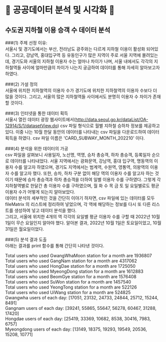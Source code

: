 # :train2: 공공데이터 분석 및 시각화 :train2:

## 수도권 지하철 이용 승객 수 데이터 분석

###(1) 주제 선정 이유:   
서울시 및 경기도에서는 부산, 전라남도 광주와는 다르게 지하철 이용이 활성화 되어있다. 그리고, 강남역, 홍대입구역 등 유동인구가 많은 지역이 주로 서울 지역에 몰려있는데, 경기도와 서울의 지하철 이용자 수는 얼마나 차이가 나며, 서울 내에서도 각각의 지하철역들 사이에 얼마만큼의 차이가 나는지 궁금하여 데이터를 통해 자세히 알아보고자 하였다.

###(2) 가설 정의   
서울에 위치한 지하철역의 이용자 수가 경기도에 위치한 지하철역의 이용자 수보다 더 많을 것이다. 그리고, 서울의 많은 지하철역들 사이에서도 분명히 이용자 수 차이가 존재할 것이다.

###(3) 인터넷을 통한 데이터 획득   
서울시 열린 데이터 광장 웹사이트에서(http://data.seoul.go.kr/dataList/OA-12914/S/1/datasetView.do) csv 파일 형식으로 월별 지하철 승하차 정보를 제공하고 있다. 이중 나는 10월 한달 동안의 데이터를 나타내는 csv 파일을 다운로드하여 데이터 획득을 하였다. csv 파일 이름은 'CARD_SUBWAY_MONTH_202210' 이다.

###(4) 분석을 위한 데이터의 가공   
csv 파일을 살펴보니 사용일자, 노선명, 역명, 승차 총승객, 하차 총승객, 등록일자 순으로 데이터를 나타내었다. 서울 지역에서는 광화문역, 강남역, 홍대 입구역, 명동역의 이용자 수를 알고자 하였으며, 경기도 지역에서는 범계역, 수원역, 영통역, 의왕역의 이용자 수를 알고자 했다. 또한, 승차, 하차 구분 없이 해당 역의 이용자 수를 알고자 하는 것이기 때문에 승차 총승객과 하차 총승객을 더하여 일별 이용자 수를 구하였다. 그렇게 각 지하철역별로 한달간 총 이용자 수를 구하였으며, 월 화 수 목 금 토 일 요일별로도 평균 이용자 수가 어떻게 되는지 알아보았다.   
데이터 분석의 세부적인 것을 간단히 이야기 하자면, csv 파일에 있는 데이터를 모두 fileMatrix 의 리스트에 정리하여 넣었으며, 각 역에 해당하는 정보를 다시 또 다른 리스트를 생성하여 넣고 데이터 분석을 했다.    
그리고, 서울에 위치한 4개의 역 각각의 요일별 평균 이용자 수를 구할 때 2022년 10월 1일이 무슨 요일인지 알아야 했다. 알아본 결과, 2022년 10월 1일은 토요일이었고, 10월 31일은 월요일이었다.

###(5) 분석 결과 도출    
아래는 결과를 print 함수를 통해 간단히 나타낸 것이다.   
   
Total users who used GwangWhaMoon station for a month are 1936807   
Total users who used GangNam station for a month are 4317062   
Total users who used HongDae station for a month are 1725050   
Total users who used MyeongDong station for a month are 1612883   
Total users who used BeomGye station for a month are 1576408    
Total users who used SuWon station for a month are 1457540   
Total users who used YeongTong station for a month are 522126   
Total users who used UiWang station for a month are 524825    
Gwangwha users of each day: [17051, 23132, 24733, 24844, 25712, 15244, 8491]   
Gangnam users of each day: [39241, 55865, 55647, 56278, 60467, 31288, 17420]   
Hongdae users of each day: [25419, 33369, 10682, 8538, 30416, 7983, 6757]   
Myeongdong users of each day: [13149, 18375, 19293, 19549, 20536, 15208, 10771]   
